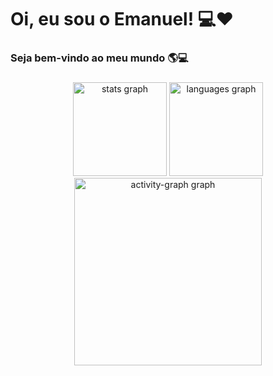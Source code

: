 <h1 align="left">Oi, eu sou o Emanuel! 💻❤</h1>

###

<h3 align="left">Seja bem-vindo ao meu mundo 🌎💻</h3>

###

<div align="center">
  <img src="https://github-readme-stats.vercel.app/api?username=Emanuel33Dev&hide_title=false&hide_rank=false&show_icons=true&include_all_commits=true&count_private=true&disable_animations=false&theme=chartreuse-dark&locale=en&hide_border=false&order=1" height="150" alt="stats graph"  />
  <img src="https://github-readme-stats.vercel.app/api/top-langs?username=Emanuel33Dev&locale=en&hide_title=false&layout=compact&card_width=320&langs_count=5&theme=chartreuse-dark&hide_border=false&order=2" height="150" alt="languages graph"  />
  <img src="https://github-readme-activity-graph.vercel.app/graph?username=Emanuel33Dev&radius=16&theme=chartreuse-dark&area=true&order=5" height="300" alt="activity-graph graph"  />
</div>

###
